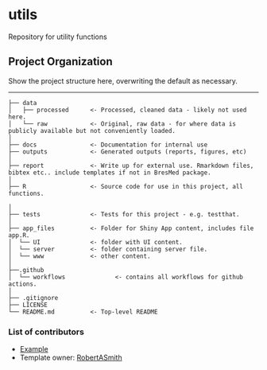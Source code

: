 # utils

Repository for utility functions

## Project Organization

Show the project structure here, overwriting the default as necessary.

------------------------

```
├── data
│   ├── processed      <- Processed, cleaned data - likely not used here.
│   └── raw            <- Original, raw data - for where data is publicly available but not conveniently loaded.
│
├── docs               <- Documentation for internal use
├── outputs            <- Generated outputs (reports, figures, etc)
│
├── report             <- Write up for external use. Rmarkdown files, bibtex etc.. include templates if not in BresMed package.
│
├── R                  <- Source code for use in this project, all functions.

│
├── tests              <- Tests for this project - e.g. testthat.
│
├── app_files          <- Folder for Shiny App content, includes file app.R.
│  └── UI              <- folder with UI content.
│  └── server          <- folder containing server file.
│  └── www             <- other content.
│
├──.github 
│  └── workflows              <- contains all workflows for github actions.
│
├── .gitignore
├── LICENSE
└── README.md          <- Top-level README
```

### List of contributors
- [Example](example@bresmed.com)
- Template owner: [RobertASmith](rsmith@bresmed.com)
